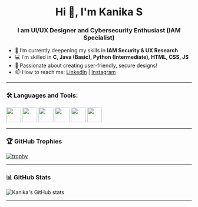 <h1 align="center">Hi 👋, I'm Kanika S</h1>
<h3 align="center"> <b>I am UI/UX Designer and  Cybersecurity Enthusiast (IAM Specialist)</b></h3>


- 🌱 I’m currently deepening my skills in **IAM Security & UX Research**
- 💻 I’m skilled in **C, Java (Basic), Python (Intermediate), HTML, CSS, JS**
- 🎨 Passionate about creating user-friendly, secure designs!
- 📫 How to reach me: [LinkedIn](https://www.linkedin.com/in/your-link) | [Instagram](https://www.instagram.com/your-handle)

---

### 🛠️ Languages and Tools:
<p align="left">
  <img src="https://cdn.jsdelivr.net/gh/devicons/devicon/icons/html5/html5-original.svg" width="40" height="40"/>
  <img src="https://cdn.jsdelivr.net/gh/devicons/devicon/icons/css3/css3-original.svg" width="40" height="40"/>
  <img src="https://cdn.jsdelivr.net/gh/devicons/devicon/icons/javascript/javascript-original.svg" width="40" height="40"/>
  <img src="https://cdn.jsdelivr.net/gh/devicons/devicon/icons/python/python-original.svg" width="40" height="40"/>
  <img src="https://cdn.jsdelivr.net/gh/devicons/devicon/icons/java/java-original.svg" width="40" height="40"/>
  <img src="https://cdn.jsdelivr.net/gh/devicons/devicon/icons/c/c-original.svg" width="40" height="40"/>
</p>

---

### 🏆 GitHub Trophies
[![trophy](https://github-profile-trophy.vercel.app/?username=your-github-username&theme=gruvbox)](https://github.com/ryo-ma/github-profile-trophy)

---

### 📊 GitHub Stats
![Kanika's GitHub stats](https://github-readme-stats.vercel.app/api?username=your-github-username&show_icons=true&theme=radical)

---

